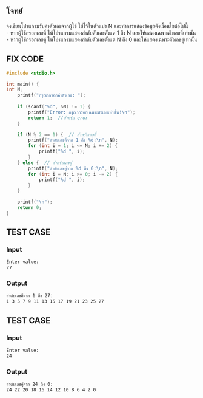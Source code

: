 
## โจทย์
จงเขียนโปรแกรมรับค่าตัวเลขจากผู้ใช้ ใส่ไว้ในตัวแปร N และทำการแสดงข้อมูลดังเงื่อนไขต่อไปนี้
<br />- หากผู้ใช้กรอกเลขคี่ ให้โปรแกรมแสดงลำดับตัวเลขตั้งแต่ 1 ถึง N และให้แสดงเฉพาะตัวเลขคี่เท่านั้น
<br />- หากผู้ใช้กรอกเลขคู่ ให้โปรแกรมแสดงลำดับตัวเลขตั้งแต่ N ถึง 0 และให้แสดงเฉพาะตัวเลขคู่เท่านั้น


## FIX CODE
```c++
#include <stdio.h>

int main() {
int N;
    printf("กรุณากรอกค่าตัวเลข: ");
    
    if (scanf("%d", &N) != 1) {
        printf("Error: กรุณากรอกเฉพาะตัวเลขเท่านั้น!\n");
        return 1;  //สำหรับ eror
    }

    if (N % 2 == 1) {  // สำหรับเลขคี่
        printf("ลำดับเลขคี่จาก 1 ถึง %d:\n", N);
        for (int i = 1; i <= N; i += 2) {
            printf("%d ", i);
        }
    } else {  // สำหรับเลขคู่
        printf("ลำดับเลขคู่จาก %d ถึง 0:\n", N);
        for (int i = N; i >= 0; i -= 2) {
            printf("%d ", i);
        }
    }

    printf("\n");
    return 0;
}

```

## TEST CASE
### Input
```bash
Enter value:
27
```


### Output
```bash
ลำดับเลขคี่จาก 1 ถึง 27:
1 3 5 7 9 11 13 15 17 19 21 23 25 27 
```


## TEST CASE
### Input
```bash
Enter value:
24
```
### Output
```bash
ลำดับเลขคู่จาก 24 ถึง 0:
24 22 20 18 16 14 12 10 8 6 4 2 0
```
